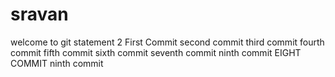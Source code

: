 # sravan
welcome to git
statement 2
First Commit
second commit
third commit
fourth commit
fifth commit
sixth commit
seventh commit
ninth commit
EIGHT COMMIT
ninth commit
